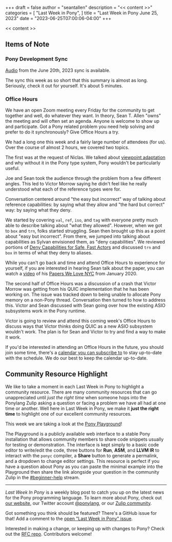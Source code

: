 +++
draft = false
author = "seantallen"
description = "<< content >>"
categories = [
    "Last Week in Pony",
]
title = "Last Week in Pony June 25, 2023"
date = "2023-06-25T07:00:06-04:00"
+++

<< content >>

## Items of Note

### Pony Development Sync

[Audio](https://sync-recordings.ponylang.io/r/2023_06_20.m4a) from the June 20th, 2023 sync is available.

The sync this week as so short that this summary is almost as long. Seriously, check it out for yourself. It's about 5 minutes.

### Office Hours

We have an open Zoom meeting every Friday for the community to get together and well, do whatever they want. In theory, Sean T. Allen "owns" the meeting and will often set an agenda. Anyone is welcome to show up and participate. Got a Pony related problem you need help solving and prefer to do it synchronously? Give Office Hours a try.

We had a long one this week and a fairly large number of attendees (for us). Over the course of almost 2 hours, we covered two topics.

The first was at the request of Niclas. We talked about [viewpoint adaptation](https://tutorial.ponylang.io/reference-capabilities/arrow-types.html?h=viewpoint) and why without it in the Pony type system, Pony wouldn't be particularly useful.

Joe and Sean took the audience through the problem from a few different angles. This led to Victor Morrow saying he didn't feel like he really understood what each of the reference types were for.

Conversation centered around "the easy but incorrect" way of talking about reference capabilities: by saying what they allow and "the hard but correct" way: by saying what they deny.

We started by covering `val`, `ref`, `iso`, and `tag` with everyone pretty much able to describe talking about "what they allowed". However, when we got to `box` and `trn`, folks started struggling. Sean then brought up this as a point about "easy but incorrect". From there, we jumped into talking about capabilities as Sylvan envisioned them, as "deny capabilities". We reviewed portions of [Deny Capabilities for Safe, Fast Actors](https://www.ponylang.io/media/papers/fast-cheap-with-proof.pdf) and discussed `trn` and `box` in terms of what they deny to aliases.

While you can't go back and time and attend Office Hours to experience for yourself, if you are interested in hearing Sean talk about the paper, you can watch a [video](https://www.seantallen.com/talks/deny-capabilities/) of his [Papers We Love NYC](https://paperswelove.org/chapter/newyork/) from January 2020.

The second half of Office Hours was a discussion of a crash that Victor Morrow was getting from his QUIC implementation that he has been working on. The issue was tracked down to being unable to allocate Pony memory on a non-Pony thread. Conversation then turned to how to address this. Victor and Sean discussed with Sean going over how the existing ASIO subsystems work in the Pony runtime.

Victor is going to review and attend this coming week's Office Hours to discuss ways that Victor thinks doing QUIC as a new ASIO subsystem wouldn't work. The plan is for Sean and Victor to try and find a way to make it work.

If you'd be interested in attending an Office Hours in the future, you should join some time, there's a [calendar you can subscribe to](https://calendar.google.com/calendar/ical/4465e68ae24131ae00461a40893f2637a2c9ac510e311a44ff78680e2f183ce3%40group.calendar.google.com/public/basic.ics) to stay up-to-date with the schedule. We do our best to keep the calendar up-to-date.

## Community Resource Highlight

We like to take a moment in each Last Week in Pony to highlight a community resource. There are many community resources that can go unappreciated until _just the right time_ when someone hops into the Ponylang Zulip asking a question or facing a problem we have all had at one time or another. Well here in Last Week in Pony, we make it **just the right time** to highlight one of our excellent community resources.

This week we are taking a look at the [Pony Playground](https://playground.ponylang.io/)!

The Playground is a publicly available web interface to a stable Pony installation that allows community members to share code snippets usually for testing or demonstration. The interface is kept simply to a basic code editor to write/edit the code, three buttons for **Run**, **ASM**, and **LLVM IR** to interact with the `ponyc` compiler, a **Share** button to generate a permalink, and a dropdown to change editor settings. This resource is perfect if you have a question about Pony as you can paste the minimal example into the Playground then share the link alongside your question in the community Zulip in the [#beginner-help](https://ponylang.zulipchat.com/#narrow/stream/189985-beginner-help) stream.

---

_Last Week In Pony_ is a weekly blog post to catch you up on the latest news for the Pony programming language. To learn more about Pony, check out [our website](https://ponylang.io), our Twitter account [@ponylang](https://twitter.com/ponylang), or our [Zulip community](https://ponylang.zulipchat.com).

Got something you think should be featured? There's a GitHub issue for that! Add a comment to the [open "Last Week in Pony" issue](https://github.com/ponylang/ponylang.github.io/issues?q=is%3Aissue+is%3Aopen+label%3Alast-week-in-pony).

Interested in making a change, or keeping up with changes to Pony? Check out the [RFC repo](https://github.com/ponylang/rfcs). Contributors welcome!
